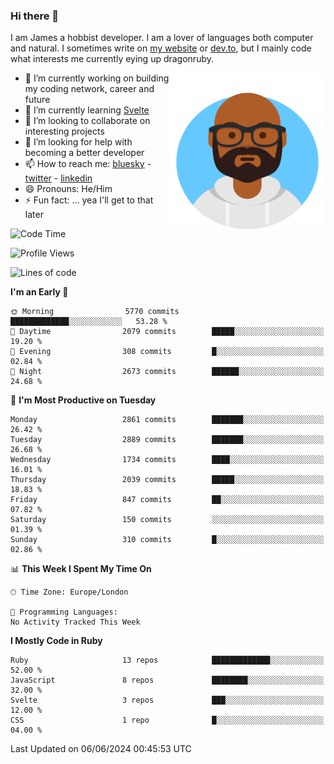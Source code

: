 ### Hi there 👋

I am James a hobbist developer. I am a lover of languages both computer and natural. I sometimes write on [my website](https://jdhall.dev) or [dev.to](https://dev.to/zefur), but I mainly code what interests me currently eying up dragonruby. 



<img align="right" height="250" width="250"  src="/assets/avataaars.png" />

  

- 🔭 I’m currently working on building my coding network, career and future
- 🌱 I’m currently learning [Svelte](https://svelte.dev)
- 👯 I’m looking to collaborate on interesting projects
- 🤔 I’m looking for help with becoming a better developer
- 📫 How to reach me: [bluesky](https://bsky.app/profile/zefur.bsky.social)
                      - [twitter](twitter.com/zefur)
                      - [linkedin](https://linkedin.com/in/j-d-hall)
- 😄 Pronouns: He/Him
- ⚡ Fun fact: ... yea I'll get to that later

 
<!-- BLOG-POST-LIST:START -->

<!-- BLOG-POST-LIST:END -->

<!--START_SECTION:waka-->
![Code Time](http://img.shields.io/badge/Code%20Time-959%20hrs%2036%20mins-blue)

![Profile Views](http://img.shields.io/badge/Profile%20Views-0-blue)

![Lines of code](https://img.shields.io/badge/From%20Hello%20World%20I%27ve%20Written-3.9%20million%20lines%20of%20code-blue)

**I'm an Early 🐤** 

```text
🌞 Morning                5770 commits        █████████████░░░░░░░░░░░░   53.28 % 
🌆 Daytime                2079 commits        █████░░░░░░░░░░░░░░░░░░░░   19.20 % 
🌃 Evening                308 commits         █░░░░░░░░░░░░░░░░░░░░░░░░   02.84 % 
🌙 Night                  2673 commits        ██████░░░░░░░░░░░░░░░░░░░   24.68 % 
```
📅 **I'm Most Productive on Tuesday** 

```text
Monday                   2861 commits        ███████░░░░░░░░░░░░░░░░░░   26.42 % 
Tuesday                  2889 commits        ███████░░░░░░░░░░░░░░░░░░   26.68 % 
Wednesday                1734 commits        ████░░░░░░░░░░░░░░░░░░░░░   16.01 % 
Thursday                 2039 commits        █████░░░░░░░░░░░░░░░░░░░░   18.83 % 
Friday                   847 commits         ██░░░░░░░░░░░░░░░░░░░░░░░   07.82 % 
Saturday                 150 commits         ░░░░░░░░░░░░░░░░░░░░░░░░░   01.39 % 
Sunday                   310 commits         █░░░░░░░░░░░░░░░░░░░░░░░░   02.86 % 
```


📊 **This Week I Spent My Time On** 

```text
🕑︎ Time Zone: Europe/London

💬 Programming Languages: 
No Activity Tracked This Week
```

**I Mostly Code in Ruby** 

```text
Ruby                     13 repos            █████████████░░░░░░░░░░░░   52.00 % 
JavaScript               8 repos             ████████░░░░░░░░░░░░░░░░░   32.00 % 
Svelte                   3 repos             ███░░░░░░░░░░░░░░░░░░░░░░   12.00 % 
CSS                      1 repo              █░░░░░░░░░░░░░░░░░░░░░░░░   04.00 % 
```




 Last Updated on 06/06/2024 00:45:53 UTC
<!--END_SECTION:waka-->
